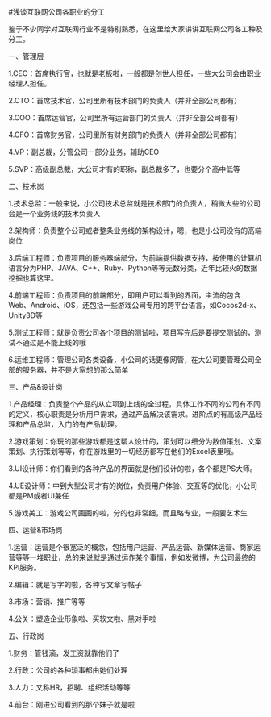 #浅谈互联网公司各职业的分工

鉴于不少同学对互联网行业不是特别熟悉，在这里给大家讲讲互联网公司各工种及分工。

一、管理层

1.CEO：首席执行官，也就是老板啦，一般都是创世人担任，一些大公司会由职业经理人担任。

2.CTO：首席技术官，公司里所有技术部门的负责人（并非全部公司都有）

3.COO：首席运营官，公司里所有运营部门的负责人（并非全部公司都有）

4.CFO：首席财务官，公司里所有财务部门的负责人（并非全部公司都有）

4.VP：副总裁，分管公司一部分业务，辅助CEO

5.SVP：高级副总裁，大公司才有的职称，副总裁多了，也要分个高中低等

二、技术岗

1.技术总监：一般来说，小公司技术总监就是技术部门的负责人，稍微大些的公司会是一个业务线的技术负责人

2.架构师：负责整个公司或者整条业务线的架构设计，嗯，也是小公司没有的高端岗位

3.后端工程师：负责项目的服务器端部分，为前端提供数据支持，按使用的计算机语言分为PHP、JAVA、C++、Ruby、Python等等无数分类，近年比较火的数据挖掘也算这里。

4.前端工程师：负责项目的前端部分，即用户可以看到的界面，主流的包含Web、Android、iOS，还包括一些游戏公司专用的跨平台语言，如Cocos2d-x、Unity3D等

5.测试工程师：就是负责公司各个项目的测试啦，项目写完后是要提交测试的，测试不通过是不能上线的哦

6.运维工程师：管理公司各类设备，小公司的话更像网管，在大公司要管理公司全部的服务器，并不是大家想的那么简单

三、产品&设计岗

1.产品经理：负责整个产品的从立项到上线的全过程，具体工作不同的公司有不同的定义，核心职责是分析用户需求，通过产品解决该需求。进阶点的有高级产品经理和产品总监，入门的有产品助理。

2.游戏策划：你玩的那些游戏都是这帮人设计的，策划可以细分为数值策划、文案策划、执行策划等等，你在游戏里的一切经历都写在他们的Excel表里哦。

3.UI设计师：你们看到的各种产品的界面就是他们设计的啦，各个都是PS大师。

4.UE设计师：中到大型公司才有的岗位，负责用户体验、交互等的优化，小公司都是PM或者UI兼任

5.游戏美工：游戏公司画画的啦，分的也非常细，而且略专业，一般要艺术生

四、运营&市场岗

1.运营：运营是个很宽泛的概念，包括用户运营、产品运营、新媒体运营、商家运营等等一堆职业，总的来说就是通过运作某个事情，例如发微博，为公司最终的KPI服务。

2.编辑：就是写字的啦，各种写文章写帖子

3.市场：营销、推广等等

4.公关：塑造企业形象啦、买软文啦、黑对手啦

五、行政岗

1.财务：管钱滴，发工资就靠他们了

2.行政：公司的各种琐事都由她们处理

3.人力：又称HR，招聘、组织活动等等

4.前台：刚进公司看到的那个妹子就是啦
